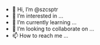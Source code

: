 - 👋 Hi, I’m @szcsptr
- 👀 I’m interested in ...
- 🌱 I’m currently learning ...
- 💞️ I’m looking to collaborate on ...
- 📫 How to reach me ...

<!---
szcsptr/szcsptr is a ✨ special ✨ repository because its `README.md` (this file) appears on your GitHub profile.
You can click the Preview link to take a look at your changes.
--->
